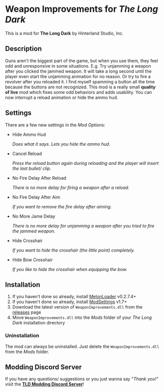 # Weapon Improvements for *The Long Dark*

This is a mod for **The Long Dark** by Hinterland Studio, Inc.

## Description

Guns aren't the biggest part of the game, but when you use them, they feel odd and unresponsive in some situations. E.g. Try unjamming a weapon after you clicked the jammed weapon. It will take a long second until the player even start the unjamming animation for no reason. Or try to fire a revolver after you reloaded it. I find myself spamming a button all the time because the buttons are not recognized. This mod is a really small **quality of live** mod which fixes some odd behaviors and adds usability. You can now interrupt a reload animation or hide the ammo hud.

## Settings

There are a few new settings in the *Mod Options*:

- Hide Ammo Hud

  *Does what it says. Lets you hide the ammo hud.*
- Cancel Reload

  *Press the reload button again during reloading and the player will insert the last bullet/ clip.*
- No Fire Delay After Reload

  *There is no more delay for firing a weapon after a reload.*
- No Fire Delay After Aim

  *If you want to remove the fire delay after aiming.*
- No More Jame Delay

  *There is no more delay for unjamming a weapon after you tried to fire the jammed weapon.*
- Hide Crosshair

  *If you want to hide the crosshair (the little point) completely.*
- Hide Bow Crosshair

  *If you like to hide the crosshair when  equipping the bow.*

## Installation

1. If you haven't done so already, install [MelonLoader](https://github.com/LavaGang/MelonLoader/releases) v0.2.7.4+
2. If you haven't done so already, install [ModSettings](https://github.com/zeobviouslyfakeacc/ModSettings/releases) v1.7+
3. Download the latest version of `WeaponImprovements.dll` from the [releases](https://github.com/Remodor/TLD_WeaponImprovements/releases) page
4. Move `WeaponImprovements.dll` into the *Mods* folder of your *The Long Dark* installation directory

### Uninstallation

The mod can always be uninstalled. Just delete the `WeaponImprovements.dll` from the *Mods* folder.

## Modding Discord Server

If you have any questions/ suggestions or you just wanna say *"Thank you!"* visit the **[TLD Modding Discord Server](https://discord.gg/nb2jQez)**!
